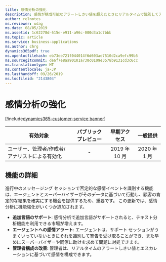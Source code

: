 ```yaml
---
title: 感情分析の強化
description: 感情が構成可能なアラートしきい値を超えたときにリアルタイムで識別してアラートを出します。 追加言語に対する感情分析のサポート。
author: relnotes
ms.reviewer: udag
ms.date: 08/05/2019
ms.assetid: 1c62278d-615e-e911-a96c-000d3a1c7bbb
ms.topic: article
ms.service: business-applications
ms.author: chrg
dynamics365pdf: true
ms.openlocfilehash: eb73ee721f044014f6d603ae7510d2ca9efc99b5
ms.sourcegitcommit: de6f7e8aa90101a730c0109e3578b9131cd3c6cc
ms.translationtype: HT
ms.contentlocale: ja-JP
ms.lasthandoff: 09/26/2019
ms.locfileid: "2143804"
---
```

# <a name="sentiment-analysis-enhancement"></a>感情分析の強化
[!include[dynamics365-customer-service banner](../includes/dynamics365-customer-service.md)]

| 有効対象    |  パブリック プレビュー | 早期アクセス | 一般提供 | 
| ---------- | :----------: |:----------: |:----------: |
|ユーザー、管理者/作成者/アナリストによる有効化|-|2019 年 10 月| 2020 年 1 月|






## <a name="feature-details"></a>機能の詳細
<!--feature detail start -->
進行中のメッセージング セッションで否定的な感情イベントを識別する機能は、エージェントとスーパーバイザーがそのデータに基づいて行動し、顧客の肯定的な結果を確実にする機会を提供するため、重要です。 この更新では、感情分析に機能強化がいくつか追加されます。

- **追加言語のサポート**: 感情分析で追加言語がサポートされると、テキスト分析機能を利用できる市場が増えます。
- **エージェントへの感情アラート**: エージェントは、サポート セッションがうまくいっていないときにそれを識別して警告を受け取ることができ、また早めにスーパーバイザーや同僚に助けを求めて問題に対処できます。
- **管理者構成の改善**: 管理者は、リアルタイムのアラートしきい値とエスカレーションに基づいて感情を構成できます。
<!--feature detail end -->











